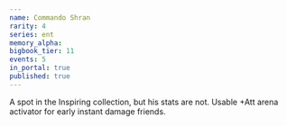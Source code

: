 ```yaml
---
name: Commando Shran
rarity: 4
series: ent
memory_alpha:
bigbook_tier: 11
events: 5
in_portal: true
published: true
---
```


A spot in the Inspiring collection, but his stats are not. Usable +Att arena activator for early instant damage friends.

